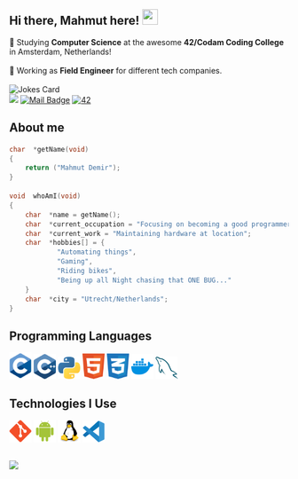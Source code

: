 ## Hi there, Mahmut here!  <img src="https://media.giphy.com/media/hvRJCLFzcasrR4ia7z/giphy.gif" width="28px" height="28px">

🏫 Studying **Computer Science** at the awesome **42/Codam Coding College** in Amsterdam, Netherlands!
\
\
🏢 Working as **Field Engineer** for different tech companies.
\
\
![Jokes Card](https://readme-jokes.vercel.app/api?theme=vue-dark)
\
![](https://komarev.com/ghpvc/?username=mahdemir&color=FF0000) 
[![Mail Badge](https://img.shields.io/badge/-gmail-c14438?style=flat&logo=Gmail&logoColor=white&link=mailto:mahmutemindemir@gmail.com)](mailto:mahmutemindemir@gmail.com)
<a href='https://profile.intra.42.fr/users/mademir' target="_blank"><img alt='42' src='https://img.shields.io/badge/Porto-100000?style=flat&logo=42&logoColor=white&labelColor=000000&color=000000'/></a>

## About me
```c
char  *getName(void)
{
    return ("Mahmut Demir");
}

void  whoAmI(void)
{
    char  *name = getName();
    char  *current_occupation = "Focusing on becoming a good programmer";
    char  *current_work = "Maintaining hardware at location";
    char  *hobbies[] = {
            "Automating things",
            "Gaming",
            "Riding bikes",
            "Being up all Night chasing that ONE BUG..."
    }
    char  *city = "Utrecht/Netherlands";
}
```

## Programming Languages
<img src = 'https://github.com/mahdemir/mahdemir/blob/main/imgs/c.svg' width='40'/> <img src = 'https://github.com/mahdemir/mahdemir/blob/main/imgs/c++.svg' width='40'/> <img src = 'https://github.com/mahdemir/mahdemir/blob/main/imgs/python.svg' height='40'/> <img src= 'https://github.com/mahdemir/mahdemir/blob/main/imgs/html.svg' width='40'/> <img src = 'https://github.com/mahdemir/mahdemir/blob/main/imgs/css.svg' width='40'/> <img src = 'https://github.com/mahdemir/mahdemir/blob/main/imgs/docker.svg' width='40'/> <img src = 'https://github.com/mahdemir/mahdemir/blob/main/imgs/mysql.svg' width='40'/>
 
## Technologies I Use
<img src = 'https://github.com/mahdemir/mahdemir/blob/main/imgs/git.svg' width='40'/> <img src = 'https://github.com/mahdemir/mahdemir/blob/main/imgs/android.svg' width='40'/> <img src = 'https://github.com/mahdemir/mahdemir/blob/main/imgs/linux.svg' width='40'/> <img src = 'https://github.com/mahdemir/mahdemir/blob/main/imgs/vscode.svg' width='40'/>

##
<img src = "https://github-readme-stats.vercel.app/api/top-langs/?username=mademir&layout=compact&theme=flag-india"/></img>

<!--
**mahdemir/mahdemir** is a ✨ _special_ ✨ repository because its `README.md` (this file) appears on your GitHub profile.

Here are some ideas to get you started:

- 🔭 I’m currently working on ...
- 🌱 I’m currently learning ...
- 👯 I’m looking to collaborate on ...
- 🤔 I’m looking for help with ...
- 💬 Ask me about ...
- 📫 How to reach me: ...
- 😄 Pronouns: ...
- ⚡ Fun fact: ...
-->
